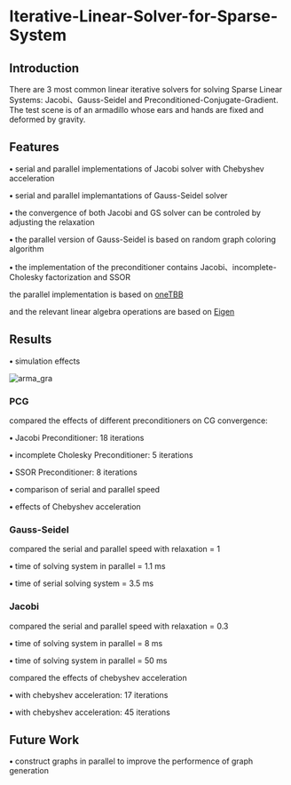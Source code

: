 # Iterative-Linear-Solver-for-Sparse-System

## Introduction
There are 3 most common linear iterative solvers for solving Sparse Linear Systems: Jacobi、Gauss-Seidel and Preconditioned-Conjugate-Gradient.
The test scene is of an armadillo whose ears and hands are fixed and deformed by gravity.

## Features
<p><strong>&bull;</strong> serial and parallel implementations of Jacobi solver with Chebyshev acceleration <p> 
  
<p><strong>&bull;</strong> serial and parallel implemantations of Gauss-Seidel solver <p>
  
<p><strong>&bull;</strong> the convergence of both Jacobi and GS solver can be controled by adjusting the relaxation <p>
  
<p><strong>&bull;</strong> the parallel version of Gauss-Seidel is based on random graph coloring algorithm <p>
  
<p><strong>&bull;</strong> the implementation of the preconditioner contains Jacobi、incomplete-Cholesky factorization and SSOR <p>

the parallel implementation is based on [oneTBB](https://github.com/oneapi-src/oneTBB)

and the relevant linear algebra operations are based on [Eigen](https://eigen.tuxfamily.org/dox/group__TutorialSparse.html)

## Results

<p><strong>&bull;</strong> simulation effects <p>

![arma_gra](results/arma_gra.gif)

### PCG 

compared the effects of different preconditioners on CG convergence: 

<p><strong>&bull;</strong> Jacobi Preconditioner: 18 iterations <p>
  
<p><strong>&bull;</strong> incomplete Cholesky Preconditioner: 5 iterations <p>
  
<p><strong>&bull;</strong> SSOR Preconditioner: 8 iterations <p>  

<p><strong>&bull;</strong> comparison of serial and parallel speed <p>

<p><strong>&bull;</strong> effects of Chebyshev acceleration <p>

### Gauss-Seidel

compared the serial and parallel speed with relaxation = 1

<p><strong>&bull;</strong> time of solving system in parallel = 1.1 ms <p> 

<p><strong>&bull;</strong> time of serial solving system = 3.5 ms <p>

### Jacobi

compared the serial and parallel speed with relaxation = 0.3

<p><strong>&bull;</strong> time of solving system in parallel = 8 ms <p> 

<p><strong>&bull;</strong> time of solving system in parallel = 50 ms <p> 

compared the effects of chebyshev acceleration 

<p><strong>&bull;</strong> with chebyshev acceleration: 17 iterations <p> 

<p><strong>&bull;</strong> with chebyshev acceleration: 45 iterations <p> 

## Future Work
<p><strong>&bull;</strong> construct graphs in parallel to improve the performence of graph generation <p> 

